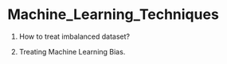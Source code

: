 # Machine_Learning_Techniques

1. How to treat imbalanced dataset?

2. Treating Machine Learning Bias.
